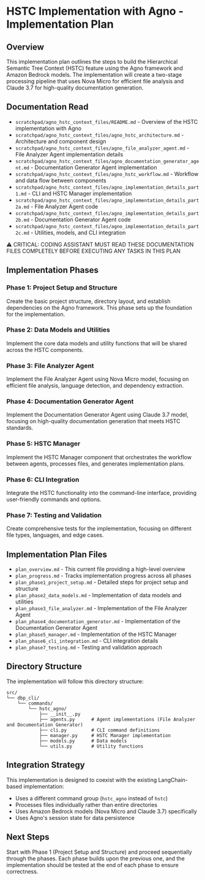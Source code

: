 # HSTC Implementation with Agno - Implementation Plan

## Overview

This implementation plan outlines the steps to build the Hierarchical Semantic Tree Context (HSTC) feature using the Agno framework and Amazon Bedrock models. The implementation will create a two-stage processing pipeline that uses Nova Micro for efficient file analysis and Claude 3.7 for high-quality documentation generation.

## Documentation Read

- `scratchpad/agno_hstc_context_files/README.md` - Overview of the HSTC implementation with Agno
- `scratchpad/agno_hstc_context_files/agno_hstc_architecture.md` - Architecture and component design
- `scratchpad/agno_hstc_context_files/agno_file_analyzer_agent.md` - File Analyzer Agent implementation details
- `scratchpad/agno_hstc_context_files/agno_documentation_generator_agent.md` - Documentation Generator Agent implementation
- `scratchpad/agno_hstc_context_files/agno_hstc_workflow.md` - Workflow and data flow between components
- `scratchpad/agno_hstc_context_files/agno_implementation_details_part1.md` - CLI and HSTC Manager implementation
- `scratchpad/agno_hstc_context_files/agno_implementation_details_part2a.md` - File Analyzer Agent code
- `scratchpad/agno_hstc_context_files/agno_implementation_details_part2b.md` - Documentation Generator Agent code
- `scratchpad/agno_hstc_context_files/agno_implementation_details_part2c.md` - Utilities, models, and CLI integration

⚠️ CRITICAL: CODING ASSISTANT MUST READ THESE DOCUMENTATION FILES COMPLETELY BEFORE EXECUTING ANY TASKS IN THIS PLAN

## Implementation Phases

### Phase 1: Project Setup and Structure
Create the basic project structure, directory layout, and establish dependencies on the Agno framework. This phase sets up the foundation for the implementation.

### Phase 2: Data Models and Utilities
Implement the core data models and utility functions that will be shared across the HSTC components.

### Phase 3: File Analyzer Agent
Implement the File Analyzer Agent using Nova Micro model, focusing on efficient file analysis, language detection, and dependency extraction.

### Phase 4: Documentation Generator Agent
Implement the Documentation Generator Agent using Claude 3.7 model, focusing on high-quality documentation generation that meets HSTC standards.

### Phase 5: HSTC Manager
Implement the HSTC Manager component that orchestrates the workflow between agents, processes files, and generates implementation plans.

### Phase 6: CLI Integration
Integrate the HSTC functionality into the command-line interface, providing user-friendly commands and options.

### Phase 7: Testing and Validation
Create comprehensive tests for the implementation, focusing on different file types, languages, and edge cases.

## Implementation Plan Files

- `plan_overview.md` - This current file providing a high-level overview
- `plan_progress.md` - Tracks implementation progress across all phases
- `plan_phase1_project_setup.md` - Detailed steps for project setup and structure
- `plan_phase2_data_models.md` - Implementation of data models and utilities
- `plan_phase3_file_analyzer.md` - Implementation of the File Analyzer Agent
- `plan_phase4_documentation_generator.md` - Implementation of the Documentation Generator Agent
- `plan_phase5_manager.md` - Implementation of the HSTC Manager
- `plan_phase6_cli_integration.md` - CLI integration details
- `plan_phase7_testing.md` - Testing and validation approach

## Directory Structure

The implementation will follow this directory structure:

```
src/
└── dbp_cli/
    └── commands/
        └── hstc_agno/
            ├── __init__.py
            ├── agents.py      # Agent implementations (File Analyzer and Documentation Generator)
            ├── cli.py         # CLI command definitions
            ├── manager.py     # HSTC Manager implementation
            ├── models.py      # Data models
            └── utils.py       # Utility functions
```

## Integration Strategy

This implementation is designed to coexist with the existing LangChain-based implementation:
- Uses a different command group (`hstc_agno` instead of `hstc`)
- Processes files individually rather than entire directories
- Uses Amazon Bedrock models (Nova Micro and Claude 3.7) specifically
- Uses Agno's session state for data persistence

## Next Steps

Start with Phase 1 (Project Setup and Structure) and proceed sequentially through the phases. Each phase builds upon the previous one, and the implementation should be tested at the end of each phase to ensure correctness.
